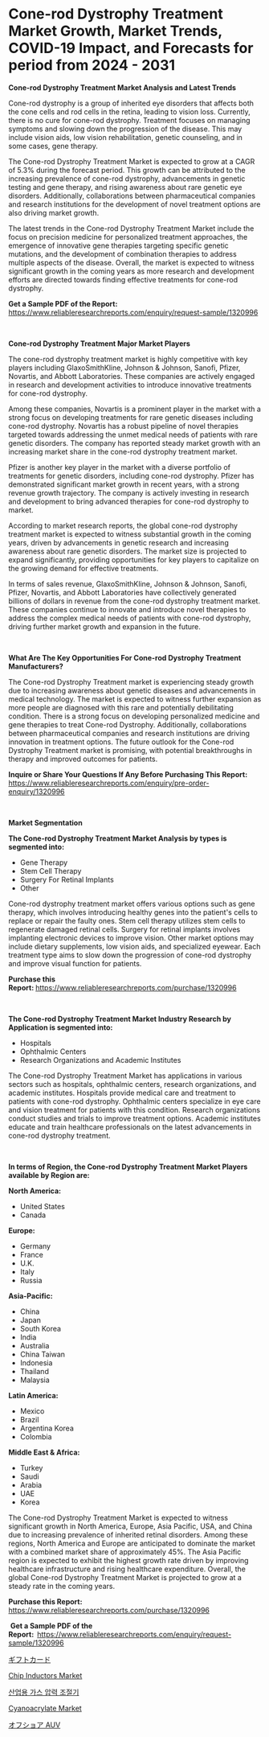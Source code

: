 <p><h1>Cone-rod Dystrophy Treatment Market Growth, Market Trends, COVID-19 Impact, and Forecasts for period from 2024 - 2031</h1></p><p><strong>Cone-rod Dystrophy Treatment Market Analysis and Latest Trends</strong></p>
<p><p>Cone-rod dystrophy is a group of inherited eye disorders that affects both the cone cells and rod cells in the retina, leading to vision loss. Currently, there is no cure for cone-rod dystrophy. Treatment focuses on managing symptoms and slowing down the progression of the disease. This may include vision aids, low vision rehabilitation, genetic counseling, and in some cases, gene therapy.</p><p>The Cone-rod Dystrophy Treatment Market is expected to grow at a CAGR of 5.3% during the forecast period. This growth can be attributed to the increasing prevalence of cone-rod dystrophy, advancements in genetic testing and gene therapy, and rising awareness about rare genetic eye disorders. Additionally, collaborations between pharmaceutical companies and research institutions for the development of novel treatment options are also driving market growth.</p><p>The latest trends in the Cone-rod Dystrophy Treatment Market include the focus on precision medicine for personalized treatment approaches, the emergence of innovative gene therapies targeting specific genetic mutations, and the development of combination therapies to address multiple aspects of the disease. Overall, the market is expected to witness significant growth in the coming years as more research and development efforts are directed towards finding effective treatments for cone-rod dystrophy.</p></p>
<p><strong>Get a Sample PDF of the Report:&nbsp;</strong> <a href="https://www.reliableresearchreports.com/enquiry/request-sample/1320996">https://www.reliableresearchreports.com/enquiry/request-sample/1320996</a></p>
<p>&nbsp;</p>
<p><strong>Cone-rod Dystrophy Treatment Major Market Players</strong></p>
<p><p>The cone-rod dystrophy treatment market is highly competitive with key players including GlaxoSmithKline, Johnson & Johnson, Sanofi, Pfizer, Novartis, and Abbott Laboratories. These companies are actively engaged in research and development activities to introduce innovative treatments for cone-rod dystrophy.</p><p>Among these companies, Novartis is a prominent player in the market with a strong focus on developing treatments for rare genetic diseases including cone-rod dystrophy. Novartis has a robust pipeline of novel therapies targeted towards addressing the unmet medical needs of patients with rare genetic disorders. The company has reported steady market growth with an increasing market share in the cone-rod dystrophy treatment market.</p><p>Pfizer is another key player in the market with a diverse portfolio of treatments for genetic disorders, including cone-rod dystrophy. Pfizer has demonstrated significant market growth in recent years, with a strong revenue growth trajectory. The company is actively investing in research and development to bring advanced therapies for cone-rod dystrophy to market.</p><p>According to market research reports, the global cone-rod dystrophy treatment market is expected to witness substantial growth in the coming years, driven by advancements in genetic research and increasing awareness about rare genetic disorders. The market size is projected to expand significantly, providing opportunities for key players to capitalize on the growing demand for effective treatments.</p><p>In terms of sales revenue, GlaxoSmithKline, Johnson & Johnson, Sanofi, Pfizer, Novartis, and Abbott Laboratories have collectively generated billions of dollars in revenue from the cone-rod dystrophy treatment market. These companies continue to innovate and introduce novel therapies to address the complex medical needs of patients with cone-rod dystrophy, driving further market growth and expansion in the future.</p></p>
<p>&nbsp;</p>
<p><strong>What Are The Key Opportunities For Cone-rod Dystrophy Treatment Manufacturers?</strong></p>
<p><p>The Cone-rod Dystrophy Treatment market is experiencing steady growth due to increasing awareness about genetic diseases and advancements in medical technology. The market is expected to witness further expansion as more people are diagnosed with this rare and potentially debilitating condition. There is a strong focus on developing personalized medicine and gene therapies to treat Cone-rod Dystrophy. Additionally, collaborations between pharmaceutical companies and research institutions are driving innovation in treatment options. The future outlook for the Cone-rod Dystrophy Treatment market is promising, with potential breakthroughs in therapy and improved outcomes for patients.</p></p>
<p><strong>Inquire or Share Your Questions If Any Before Purchasing This Report:</strong> <a href="https://www.reliableresearchreports.com/enquiry/pre-order-enquiry/1320996">https://www.reliableresearchreports.com/enquiry/pre-order-enquiry/1320996</a></p>
<p>&nbsp;</p>
<p><strong>Market Segmentation</strong></p>
<p><strong>The Cone-rod Dystrophy Treatment Market Analysis by types is segmented into:</strong></p>
<p><ul><li>Gene Therapy</li><li>Stem Cell Therapy</li><li>Surgery For Retinal Implants</li><li>Other</li></ul></p>
<p><p>Cone-rod dystrophy treatment market offers various options such as gene therapy, which involves introducing healthy genes into the patient's cells to replace or repair the faulty ones. Stem cell therapy utilizes stem cells to regenerate damaged retinal cells. Surgery for retinal implants involves implanting electronic devices to improve vision. Other market options may include dietary supplements, low vision aids, and specialized eyewear. Each treatment type aims to slow down the progression of cone-rod dystrophy and improve visual function for patients.</p></p>
<p><strong>Purchase this Report:&nbsp;</strong><a href="https://www.reliableresearchreports.com/purchase/1320996">https://www.reliableresearchreports.com/purchase/1320996</a></p>
<p>&nbsp;</p>
<p><strong>The Cone-rod Dystrophy Treatment Market Industry Research by Application is segmented into:</strong></p>
<p><ul><li>Hospitals</li><li>Ophthalmic Centers</li><li>Research Organizations and Academic Institutes</li></ul></p>
<p><p>The Cone-rod Dystrophy Treatment Market has applications in various sectors such as hospitals, ophthalmic centers, research organizations, and academic institutes. Hospitals provide medical care and treatment to patients with cone-rod dystrophy. Ophthalmic centers specialize in eye care and vision treatment for patients with this condition. Research organizations conduct studies and trials to improve treatment options. Academic institutes educate and train healthcare professionals on the latest advancements in cone-rod dystrophy treatment.</p></p>
<p>&nbsp;</p>
<p><strong>In terms of Region, the Cone-rod Dystrophy Treatment Market Players available by Region are:</strong></p>
<p>
    <p> <strong> North America: </strong>
        <ul>
            <li>United States</li>
            <li>Canada</li>
        </ul>
        </p> 
    <p> <strong> Europe: </strong>
        <ul>
            <li>Germany</li>
            <li>France</li>
            <li>U.K.</li>
            <li>Italy</li>
            <li>Russia</li>
        </ul>
        </p> 
    <p> <strong> Asia-Pacific: </strong>
        <ul>
            <li>China</li>
            <li>Japan</li>
            <li>South Korea</li>
            <li>India</li>
            <li>Australia</li>
            <li>China Taiwan</li>
            <li>Indonesia</li>
            <li>Thailand</li>
            <li>Malaysia</li>
        </ul>
        </p> 
    <p> <strong> Latin America: </strong>
        <ul>
            <li>Mexico</li>
            <li>Brazil</li>
            <li>Argentina Korea</li>
            <li>Colombia</li>
        </ul>
        </p> 
    <p> <strong> Middle East & Africa: </strong>
        <ul>
            <li>Turkey</li>
            <li>Saudi</li>
            <li>Arabia</li>
            <li>UAE</li>
            <li>Korea</li>
        </ul>
    </p>
    </p>
<p><p>The Cone-rod Dystrophy Treatment Market is expected to witness significant growth in North America, Europe, Asia Pacific, USA, and China due to increasing prevalence of inherited retinal disorders. Among these regions, North America and Europe are anticipated to dominate the market with a combined market share of approximately 45%. The Asia Pacific region is expected to exhibit the highest growth rate driven by improving healthcare infrastructure and rising healthcare expenditure. Overall, the global Cone-rod Dystrophy Treatment Market is projected to grow at a steady rate in the coming years.</p></p>
<p><strong>Purchase this Report: </strong><a href="https://www.reliableresearchreports.com/purchase/1320996">https://www.reliableresearchreports.com/purchase/1320996</a></p>
<p>&nbsp;<strong>Get a Sample PDF of the Report:&nbsp;&nbsp;</strong><a href="https://www.reliableresearchreports.com/enquiry/request-sample/1320996">https://www.reliableresearchreports.com/enquiry/request-sample/1320996</a></p>
<p><strong></strong></p>
<p><p><a href="https://medium.com/@keeganbarrows2023/%E3%82%AE%E3%83%95%E3%83%88%E3%82%AB%E3%83%BC%E3%83%89%E5%B8%82%E5%A0%B4%E3%82%B7%E3%82%A7%E3%82%A2%E3%81%AE%E9%80%B2%E5%8C%96%E3%81%A8%E5%B8%82%E5%A0%B4%E6%88%90%E9%95%B7%E3%83%88%E3%83%AC%E3%83%B3%E3%83%892024%E5%B9%B4%E3%81%8B%E3%82%892031%E5%B9%B4%E3%81%BE%E3%81%A7-f2aa53a0196a">ギフトカード</a></p><p><a href="https://view.publitas.com/reportprime-1/chip-inductors-market-size-market-trends-and-growth-outlook-forecasted-for-period-from-2024-to-2031/">Chip Inductors Market</a></p><p><a href="https://medium.com/@oflmg4872858/%EC%82%B0%EC%97%85%EC%9A%A9-%EA%B0%80%EC%8A%A4-%EC%95%95%EB%A0%A5-%EC%A1%B0%EC%A0%88%EA%B8%B0-%EC%8B%9C%EC%9E%A5-%EB%B6%84%EC%84%9D-%EC%97%B0%ED%8F%89%EA%B7%A0-%EC%84%B1%EC%9E%A5%EB%A5%A0-cagr-%EC%8B%9C%EC%9E%A5-%EC%84%B8%EB%B6%84%ED%99%94-%EB%B0%8F-%EC%A0%84-%EC%84%B8%EA%B3%84-%EC%82%B0%EC%97%85-%EA%B0%9C%EC%9A%94-2aacbddd98c4">산업용 가스 압력 조절기</a></p><p><a href="https://view.publitas.com/reportprime-1/cyanoacrylate-market-size-reflecting-a-forecast-till-2031-market-by-type-by-application-and-by-geography/">Cyanoacrylate Market</a></p><p><a href="https://medium.com/@keeganbarrows2023/2024%E5%B9%B4%E3%81%8B%E3%82%892031%E5%B9%B4%E3%81%AE%E5%B8%82%E5%A0%B4%E5%8B%95%E5%90%91%E3%81%A8%E5%B8%82%E5%A0%B4%E5%88%86%E6%9E%90%E3%81%8C%E4%BA%88%E6%B8%AC%E3%81%95%E3%82%8C%E3%82%8B%E3%82%AA%E3%83%95%E3%82%B7%E3%83%A7%E3%82%A2auv%E5%B8%82%E5%A0%B4-f4d96a184952">オフショア AUV</a></p></p>